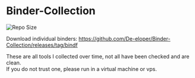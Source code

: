 # Binder-Collection
  
<img src=https://img.shields.io/github/repo-size/De-eloper/Binder-Collection alt="Repo Size">  
  
Download individual binders: https://github.com/De-eloper/Binder-Collection/releases/tag/bindf  
  
These are all tools I collected over time, not all have been checked and are clean.  
If you do not trust one, please run in a virtual machine or vps.  

  
